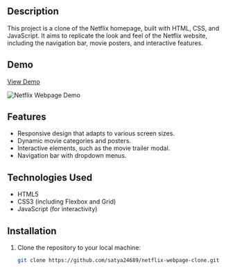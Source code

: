 ## Description

This project is a clone of the Netflix homepage, built with HTML, CSS, and JavaScript. It aims to replicate the look and feel of the Netflix website, including the navigation bar, movie posters, and interactive features.

## Demo

[View Demo](https://satya24689.github.io/netflix-webpage-clone/)

![Netflix Webpage Demo](demo.gif)

## Features

- Responsive design that adapts to various screen sizes.
- Dynamic movie categories and posters.
- Interactive elements, such as the movie trailer modal.
- Navigation bar with dropdown menus.

## Technologies Used

- HTML5
- CSS3 (including Flexbox and Grid)
- JavaScript (for interactivity)

## Installation

1. Clone the repository to your local machine:

   ```bash
   git clone https://github.com/satya24689/netflix-webpage-clone.git
